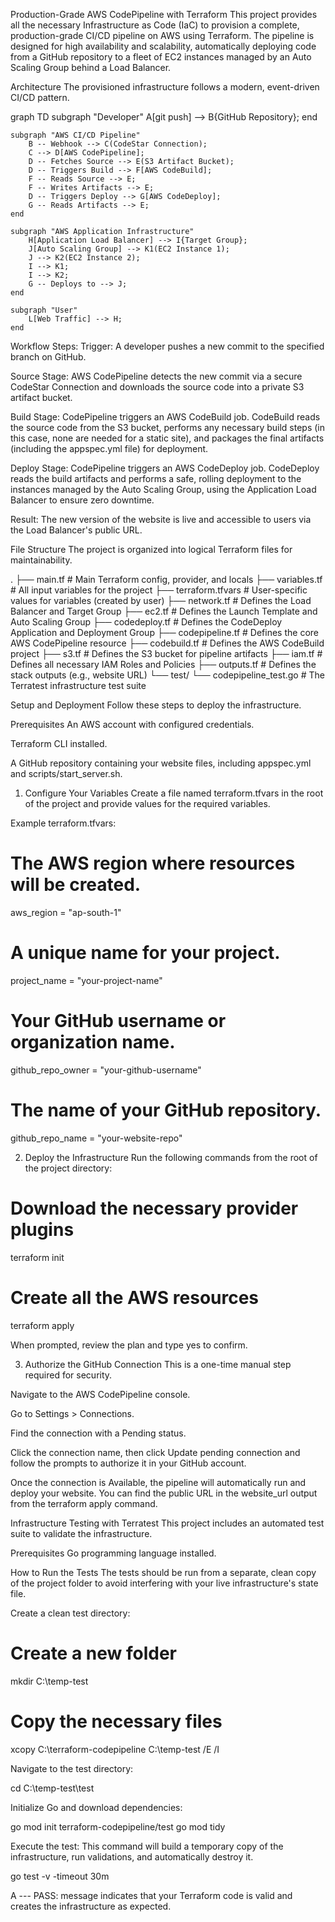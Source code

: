 Production-Grade AWS CodePipeline with Terraform
This project provides all the necessary Infrastructure as Code (IaC) to provision a complete, production-grade CI/CD pipeline on AWS using Terraform. The pipeline is designed for high availability and scalability, automatically deploying code from a GitHub repository to a fleet of EC2 instances managed by an Auto Scaling Group behind a Load Balancer.

Architecture
The provisioned infrastructure follows a modern, event-driven CI/CD pattern.

graph TD
    subgraph "Developer"
        A[git push] --> B{GitHub Repository};
    end

    subgraph "AWS CI/CD Pipeline"
        B -- Webhook --> C(CodeStar Connection);
        C --> D[AWS CodePipeline];
        D -- Fetches Source --> E(S3 Artifact Bucket);
        D -- Triggers Build --> F[AWS CodeBuild];
        F -- Reads Source --> E;
        F -- Writes Artifacts --> E;
        D -- Triggers Deploy --> G[AWS CodeDeploy];
        G -- Reads Artifacts --> E;
    end

    subgraph "AWS Application Infrastructure"
        H[Application Load Balancer] --> I{Target Group};
        J[Auto Scaling Group] --> K1(EC2 Instance 1);
        J --> K2(EC2 Instance 2);
        I --> K1;
        I --> K2;
        G -- Deploys to --> J;
    end

    subgraph "User"
        L[Web Traffic] --> H;
    end

Workflow Steps:
Trigger: A developer pushes a new commit to the specified branch on GitHub.

Source Stage: AWS CodePipeline detects the new commit via a secure CodeStar Connection and downloads the source code into a private S3 artifact bucket.

Build Stage: CodePipeline triggers an AWS CodeBuild job. CodeBuild reads the source code from the S3 bucket, performs any necessary build steps (in this case, none are needed for a static site), and packages the final artifacts (including the appspec.yml file) for deployment.

Deploy Stage: CodePipeline triggers an AWS CodeDeploy job. CodeDeploy reads the build artifacts and performs a safe, rolling deployment to the instances managed by the Auto Scaling Group, using the Application Load Balancer to ensure zero downtime.

Result: The new version of the website is live and accessible to users via the Load Balancer's public URL.

File Structure
The project is organized into logical Terraform files for maintainability.

.
├── main.tf                 # Main Terraform config, provider, and locals
├── variables.tf            # All input variables for the project
├── terraform.tfvars        # User-specific values for variables (created by user)
├── network.tf              # Defines the Load Balancer and Target Group
├── ec2.tf                  # Defines the Launch Template and Auto Scaling Group
├── codedeploy.tf           # Defines the CodeDeploy Application and Deployment Group
├── codepipeline.tf         # Defines the core AWS CodePipeline resource
├── codebuild.tf            # Defines the AWS CodeBuild project
├── s3.tf                   # Defines the S3 bucket for pipeline artifacts
├── iam.tf                  # Defines all necessary IAM Roles and Policies
├── outputs.tf              # Defines the stack outputs (e.g., website URL)
└── test/
    └── codepipeline_test.go    # The Terratest infrastructure test suite

Setup and Deployment
Follow these steps to deploy the infrastructure.

Prerequisites
An AWS account with configured credentials.

Terraform CLI installed.

A GitHub repository containing your website files, including appspec.yml and scripts/start_server.sh.

1. Configure Your Variables
Create a file named terraform.tfvars in the root of the project and provide values for the required variables.

Example terraform.tfvars:

# The AWS region where resources will be created.
aws_region = "ap-south-1"

# A unique name for your project.
project_name = "your-project-name"

# Your GitHub username or organization name.
github_repo_owner = "your-github-username"

# The name of your GitHub repository.
github_repo_name = "your-website-repo"

2. Deploy the Infrastructure
Run the following commands from the root of the project directory:

# Download the necessary provider plugins
terraform init

# Create all the AWS resources
terraform apply

When prompted, review the plan and type yes to confirm.

3. Authorize the GitHub Connection
This is a one-time manual step required for security.

Navigate to the AWS CodePipeline console.

Go to Settings > Connections.

Find the connection with a Pending status.

Click the connection name, then click Update pending connection and follow the prompts to authorize it in your GitHub account.

Once the connection is Available, the pipeline will automatically run and deploy your website. You can find the public URL in the website_url output from the terraform apply command.

Infrastructure Testing with Terratest
This project includes an automated test suite to validate the infrastructure.

Prerequisites
Go programming language installed.

How to Run the Tests
The tests should be run from a separate, clean copy of the project folder to avoid interfering with your live infrastructure's state file.

Create a clean test directory:

# Create a new folder
mkdir C:\temp-test

# Copy the necessary files
xcopy C:\terraform-codepipeline C:\temp-test /E /I

Navigate to the test directory:

cd C:\temp-test\test

Initialize Go and download dependencies:

go mod init terraform-codepipeline/test
go mod tidy

Execute the test:
This command will build a temporary copy of the infrastructure, run validations, and automatically destroy it.

go test -v -timeout 30m

A --- PASS: message indicates that your Terraform code is valid and creates the infrastructure as expected.
